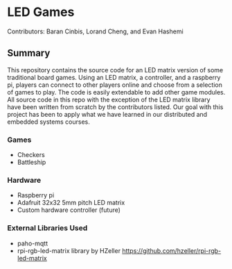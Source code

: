 # LED Games
Contributors: Baran Cinbis, Lorand Cheng, and Evan Hashemi

## Summary
This repository contains the source code for an LED matrix version of some traditional board games. Using an LED matrix, a controller, and a raspberry pi, players can connect to other players online and choose from a selection of games to play. The code is easily extendable to add other game modules. All source code in this repo with the exception of the LED matrix library have been written from scratch by the contributors listed. Our goal with this project has been to apply what we have learned in our distributed and embedded systems courses.

### Games
- Checkers
- Battleship

### Hardware
- Raspberry pi
- Adafruit 32x32 5mm pitch LED matrix
- Custom hardware controller (future)

### External Libraries Used
- paho-mqtt
- rpi-rgb-led-matrix library by HZeller https://github.com/hzeller/rpi-rgb-led-matrix
